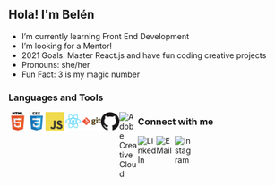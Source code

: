 ## Hola! I'm Belén

- I’m currently learning Front End Development
- I’m looking for a Mentor!
- 2021 Goals: Master React.js and have fun coding creative projects
- Pronouns: she/her
- Fun Fact: 3 is my magic number

### Languages and Tools

<img align="left" alt="HTML5" width="33px" src="https://raw.githubusercontent.com/github/explore/80688e429a7d4ef2fca1e82350fe8e3517d3494d/topics/html/html.png" />
<img align="left" alt="CSS3" width="33px" src="https://raw.githubusercontent.com/github/explore/80688e429a7d4ef2fca1e82350fe8e3517d3494d/topics/css/css.png" />
<img align="left" alt="JavaScript" width="33px" src="https://raw.githubusercontent.com/github/explore/80688e429a7d4ef2fca1e82350fe8e3517d3494d/topics/javascript/javascript.png" />
<img align="left" alt="React" width="33px" src="https://raw.githubusercontent.com/github/explore/80688e429a7d4ef2fca1e82350fe8e3517d3494d/topics/react/react.png" />
<img align="left" alt="Git" width="33px" src="https://raw.githubusercontent.com/github/explore/80688e429a7d4ef2fca1e82350fe8e3517d3494d/topics/git/git.png" />
<img align="left" alt="GitHub" width="33px" src="https://raw.githubusercontent.com/github/explore/78df643247d429f6cc873026c0622819ad797942/topics/github/github.png" />
<img align="left" alt="Adobe Creative Cloud" width="33px" src="https://upload.wikimedia.org/wikipedia/commons/a/ac/Creative_Cloud.svg" />

### Connect with me

[<img align="left" alt="LinkedIn" width="33px" src="https://cdn.jsdelivr.net/npm/simple-icons@v3/icons/linkedin.svg" />](https://www.linkedin.com/in/bednarskibelen/)
[<img align="left" alt="EMail" width="33px" src="https://emojipedia-us.s3.dualstack.us-west-1.amazonaws.com/thumbs/120/twitter/259/e-mail_1f4e7.png" />](mailto:belenbednarski@gmail.com)
[<img align="left" alt="Instagram" width="33px" src="https://cdn.jsdelivr.net/npm/simple-icons@v3/icons/instagram.svg" />](https://www.instagram.com/babelita/)
